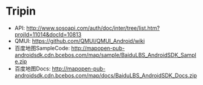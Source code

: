 # Tripin
* API: http://www.sosoapi.com/auth/doc/inter/tree/list.htm?projId=11014&docId=10813
* QMUI: https://github.com/QMUI/QMUI_Android/wiki
* 百度地图SampleCode: http://mapopen-pub-androidsdk.cdn.bcebos.com/map/sample/BaiduLBS_AndroidSDK_Sample.zip
* 百度地图Docs: http://mapopen-pub-androidsdk.cdn.bcebos.com/map/docs/BaiduLBS_AndroidSDK_Docs.zip
